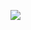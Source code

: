 ![](https://cdn.nlark.com/yuque/0/2022/jpeg/1128524/1665470040760-19191d01-ad74-4f36-aca9-5cde3d81484d.jpeg)

